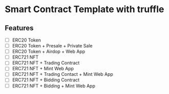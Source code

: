 # Smart Contract Template with truffle

## Features
- [ ] ERC20 Token
- [ ] ERC20 Token + Presale + Private Sale
- [ ] ERC20 Token + Airdop + Web App
- [ ] ERC721 NFT
- [ ] ERC721 NFT + Trading Contract
- [ ] ERC721 NFT + Mint Web App
- [ ] ERC721 NFT + Trading Contact + Mint Web App
- [ ] ERC721 NFT + Bidding Contract
- [ ] ERC721 NFT + Bidding + Mint Web App

